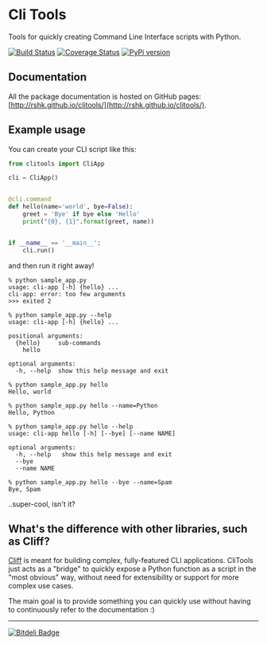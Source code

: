 # Cli Tools

Tools for quickly creating Command Line Interface scripts with Python.

[![Build Status](https://travis-ci.org/rshk/clitools.png)](https://travis-ci.org/rshk/clitools)
[![Coverage Status](https://coveralls.io/repos/rshk/clitools/badge.png)](https://coveralls.io/r/rshk/clitools)
[![PyPi version](https://img.shields.io/pypi/v/clitools.svg)](https://crate.io/packages/clitools/)


## Documentation

All the package documentation is hosted on GitHub pages:
[http://rshk.github.io/clitools/](http://rshk.github.io/clitools/).


## Example usage

You can create your CLI script like this:

```python
from clitools import CliApp

cli = CliApp()


@cli.command
def hello(name='world', bye=False):
    greet = 'Bye' if bye else 'Hello'
    print("{0}, {1}".format(greet, name))


if __name__ == '__main__':
    cli.run()
```

and then run it right away!

```console
% python sample_app.py
usage: cli-app [-h] {hello} ...
cli-app: error: too few arguments
>>> exited 2

% python sample_app.py --help
usage: cli-app [-h] {hello} ...

positional arguments:
  {hello}     sub-commands
    hello

optional arguments:
  -h, --help  show this help message and exit

% python sample_app.py hello
Hello, world

% python sample_app.py hello --name=Python
Hello, Python

% python sample_app.py hello --help
usage: cli-app hello [-h] [--bye] [--name NAME]

optional arguments:
  -h, --help   show this help message and exit
  --bye
  --name NAME

% python sample_app.py hello --bye --name=Spam
Bye, Spam
```

..super-cool, isn't it?


## What's the difference with other libraries, such as Cliff?

[Cliff](https://cliff.readthedocs.org/) is meant for building complex, fully-featured
CLI applications. CliTools just acts as a "bridge" to quickly expose a Python
function as a script in the "most obvious" way, without need for extensibility
or support for more complex use cases.

The main goal is to provide something you can quickly use without having to continuously
refer to the documentation :)


-----

[![Bitdeli Badge](https://d2weczhvl823v0.cloudfront.net/rshk/clitools/trend.png)](https://bitdeli.com/free "Bitdeli Badge")
